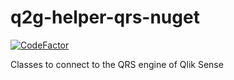 # q2g-helper-qrs-nuget
[![CodeFactor](https://www.codefactor.io/repository/github/q2g/q2g-helper-qrs-nuget/badge)](https://www.codefactor.io/repository/github/q2g/q2g-helper-qrs-nuget)

Classes to connect to the QRS engine of Qlik Sense

